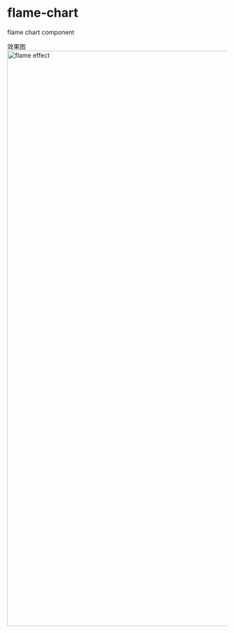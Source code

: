 # flame-chart
flame chart component

效果图
<img width="1319" alt="flame effect" src="https://github.com/user-attachments/assets/c57c5c48-3463-4aad-90a1-064ecdbaba44">
